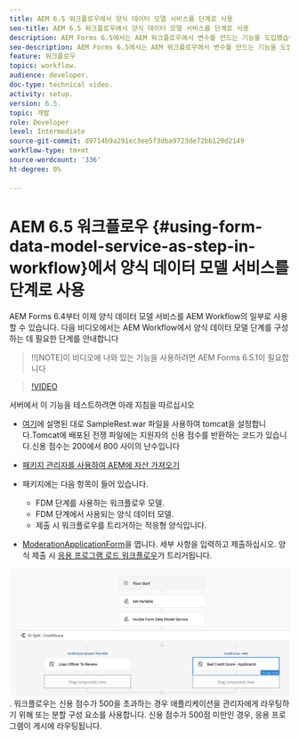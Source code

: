 ```yaml
---
title: AEM 6.5 워크플로우에서 양식 데이터 모델 서비스를 단계로 사용
seo-title: AEM 6.5 워크플로우에서 양식 데이터 모델 서비스를 단계로 사용
description: AEM Forms 6.5에서는 AEM 워크플로우에서 변수를 만드는 기능을 도입했습니다. AEM Workflow에서 "양식 데이터 모델 서비스 호출"을 사용하는 이 새로운 기능을 사용하면 매우 쉽게 작업할 수 있습니다. 다음 비디오에서는 AEM Workflow에서 양식 데이터 모델 서비스 호출을 사용하는 단계를 설명합니다.
seo-description: AEM Forms 6.5에서는 AEM 워크플로우에서 변수를 만드는 기능을 도입했습니다. AEM Workflow에서 "양식 데이터 모델 서비스 호출"을 사용하는 이 새로운 기능을 사용하면 매우 쉽게 작업할 수 있습니다. 다음 비디오에서는 AEM Workflow에서 양식 데이터 모델 서비스 호출을 사용하는 단계를 설명합니다.
feature: 워크플로우
topics: workflow.
audience: developer.
doc-type: technical video.
activity: setup.
version: 6.5.
topic: 개발
role: Developer
level: Intermediate
source-git-commit: d9714b9a291ec3ee5f3dba9723de72bb120d2149
workflow-type: tm+mt
source-wordcount: '336'
ht-degree: 0%

---
```



# AEM 6.5 워크플로우 {#using-form-data-model-service-as-step-in-workflow}에서 양식 데이터 모델 서비스를 단계로 사용

AEM Forms 6.4부터 이제 양식 데이터 모델 서비스를 AEM Workflow의 일부로 사용할 수 있습니다. 다음 비디오에서는 AEM Workflow에서 양식 데이터 모델 단계를 구성하는 데 필요한 단계를 안내합니다

>!![NOTE]이 비디오에 나와 있는 기능을 사용하려면 AEM Forms 6.5.1이 필요합니다


>[!VIDEO](https://video.tv.adobe.com/v/28145?quality=9&learn=on)

서버에서 이 기능을 테스트하려면 아래 지침을 따르십시오

* [여기](https://helpx.adobe.com/experience-manager/kt/forms/using/preparing-datasource-for-form-data-model-tutorial-use.html)에 설명된 대로 SampleRest.war 파일을 사용하여 tomcat을 설정합니다.Tomcat에 배포된 전쟁 파일에는 지원자의 신용 점수를 반환하는 코드가 있습니다.신용 점수는 200에서 800 사이의 난수입니다

* [ 패키지 관리자를 사용하여 AEM에 자산 가져오기](assets/aem65-loanapplication.zip)
* 패키지에는 다음 항목이 들어 있습니다.

   * FDM 단계를 사용하는 워크플로우 모델.
   * FDM 단계에서 사용되는 양식 데이터 모델.
   * 제출 시 워크플로우를 트리거하는 적응형 양식입니다.
* [ModerationApplicationForm](http://localhost:4502/content/dam/formsanddocuments/loanapplication/jcr:content?wcmmode=disabled)을 엽니다. 세부 사항을 입력하고 제출하십시오. 양식 제출 시 [응용 프로그램 로드 워크플로우](http://http://localhost:4502/editor.html/conf/global/settings/workflow/models/LoanApplication2.html)가 트리거됩니다.

![ workflow ](assets/invokefdm651.PNG).
워크플로우는 신용 점수가 500을 초과하는 경우 애플리케이션을 관리자에게 라우팅하기 위해 또는 분할 구성 요소를 사용합니다. 신용 점수가 500점 미만인 경우, 응용 프로그램이 게시에 라우팅됩니다.
